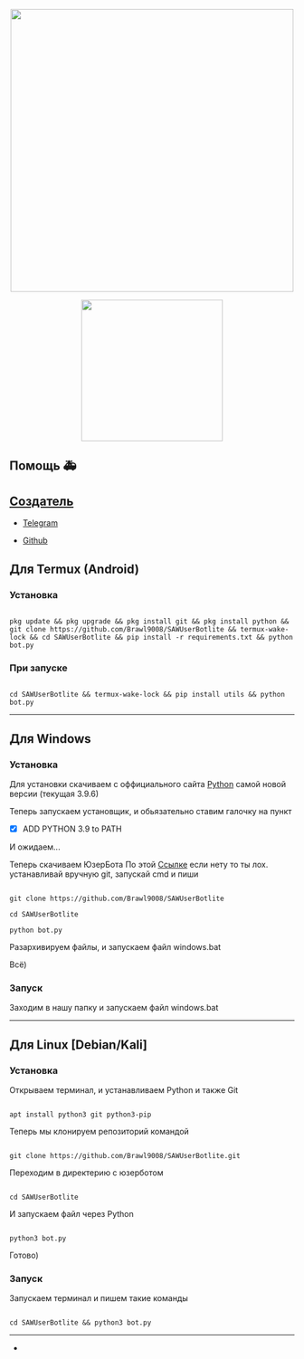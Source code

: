 <meta name="SAW Userbot" content="SAW Userbot - Самый простой юзербот для телеграм">

<meta name="SAW" content="SAW Userbot, Userbot, telegram"> 

<p align="center"><a href="https://t.me/SAWUser_Bot"><img src="https://github.com/Brawl9008/filesUB/blob/main/logo.png" width="500"></a></p> 

<p align="center"><a href="https://github.com/Brawl9008/SAWUserbot"><img src="https://hits.seeyoufarm.com/api/count/incr/badge.svg?url=https://github.com/Brawl9008/SAWUserbot&title=Profile%20Views" width="250"></a></p> 

## Помощь 🚑

<a href="https://t.me/SAWUserbot">

<a href="https://t.me/SAWUserbot">

## Создатель

* [Telegram](https://t.me/ggshnick)

* [Github](https://github.com/ZsawZ)

## Для Termux (Android)

### Установка

```

pkg update && pkg upgrade && pkg install git && pkg install python && git clone https://github.com/Brawl9008/SAWUserBotlite && termux-wake-lock && cd SAWUserBotlite && pip install -r requirements.txt && python bot.py

```

### При запуске

```

cd SAWUserBotlite && termux-wake-lock && pip install utils && python bot.py

```

---

## Для Windows

### Установка

Для установки скачиваем с оффициального сайта [Python](https://www.python.org/downloads/) самой новой версии (текущая 3.9.6)

Теперь запускаем установщик, и обьязательно ставим галочку на пункт

- [x] ADD PYTHON 3.9 to PATH

И ожидаем...

Теперь скачиваем ЮзерБота По этой [Ссылке](https://github.com/Brawl9008/SAWUserBotlite/archive/refs/heads/main.zip) если нету то ты лох. устанавливай вручную git, запускай cmd и пиши 

```

git clone https://github.com/Brawl9008/SAWUserBotlite

cd SAWUserBotlite

python bot.py 

```

Разархивируем файлы, и запускаем файл windows.bat

Всё)

### Запуск

Заходим в нашу папку и запускаем файл windows.bat

---

## Для Linux [Debian/Kali]

### Установка

Открываем терминал, и устанавливаем Python и также Git

```

apt install python3 git python3-pip

```

Теперь мы клонируем репозиторий командой

```

git clone https://github.com/Brawl9008/SAWUserBotlite.git

```

Переходим в директерию с юзерботом

```

cd SAWUserBotlite

```

И запускаем файл через Python

```

python3 bot.py

```

Готово)

### Запуск

Запускаем терминал и пишем такие команды

```

cd SAWUserBotlite && python3 bot.py

```

---












-





